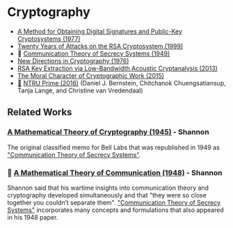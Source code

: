 # Cryptography 

* [A Method for Obtaining Digital Signatures and Public-Key Cryptosystems (1977)](http://people.csail.mit.edu/rivest/Rsapaper.pdf)
* [Twenty Years of Attacks on the RSA Cryptosystem (1999)](https://crypto.stanford.edu/~dabo/papers/RSA-survey.pdf)
* :scroll: [Communication Theory of Secrecy Systems (1949)](communication-theory-of-secrecy-systems.pdf)
* [New Directions in Cryptography (1976)](http://www-ee.stanford.edu/~hellman/publications/24.pdf)
* [RSA Key Extraction via Low-Bandwidth Acoustic Cryptanalysis (2013)](http://www.cs.tau.ac.il/~tromer/papers/acoustic-20131218.pdf)
* [The Moral Character of Cryptographic Work (2015)](http://web.cs.ucdavis.edu/~rogaway/papers/moral-fn.pdf)
* [:scroll:](ntru-prime.pdf) [NTRU Prime (2016)](https://eprint.iacr.org/2016/461.pdf) (Daniel J. Bernstein, Chitchanok Chuengsatiansup, Tanja Lange, and Christine van Vredendaal)

## Related Works
### [A Mathematical Theory of Cryptography (1945)](http://www.cs.bell-labs.com/who/dmr/pdfs/shannoncryptshrt.pdf) - Shannon
The original classified memo for Bell Labs that was republished in 1949 as ["Communication Theory of Secrecy Systems"](communication-theory-of-secrecy-systems.pdf).

### :scroll: [A Mathematical Theory of Communication (1948)](../information_theory/a-mathematical-theory-of-communication-1948.pdf) - Shannon
Shannon said that his wartime insights into communication theory and cryptography developed simultaneously and that "they were so close together you couldn’t separate them". ["Communication Theory of Secrecy Systems"](communication-theory-of-secrecy-systems.pdf) incorporates many concepts and formulations that also appeared in his 1948 paper.
